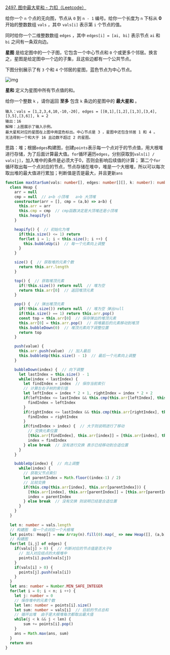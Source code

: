 [2497. 图中最大星和 - 力扣（Leetcode）](https://leetcode.cn/problems/maximum-star-sum-of-a-graph/description/)

给你一个 `n` 个点的无向图，节点从 `0` 到 `n - 1` 编号。给你一个长度为 `n` 下标从 **0** 开始的整数数组 `vals` ，其中 `vals[i]` 表示第 `i` 个节点的值。

同时给你一个二维整数数组 `edges` ，其中 `edges[i] = [ai, bi]` 表示节点 `ai` 和 `bi` 之间有一条双向边。

**星图** 是给定图中的一个子图，它包含一个中心节点和 `0` 个或更多个邻居。换言之，星图是给定图中一个边的子集，且这些边都有一个公共节点。

下图分别展示了有 `3` 个和 `4` 个邻居的星图，蓝色节点为中心节点。

![img](https://assets.leetcode.com/uploads/2022/11/07/max-star-sum-descdrawio.png)

**星和** 定义为星图中所有节点值的和。

给你一个整数 `k` ，请你返回 **至多** 包含 `k` 条边的星图中的 **最大星和** 。

```
输入：vals = [1,2,3,4,10,-10,-20], edges = [[0,1],[1,2],[1,3],[3,4],[3,5],[3,6]], k = 2
输出：16
解释：上图展示了输入示例。
最大星和对应的星图在上图中用蓝色标出。中心节点是 3 ，星图中还包含邻居 1 和 4 。
无法得到一个和大于 16 且边数不超过 2 的星图。
```

思路：堆；根据`edges`构建图，创建`points`表示每一个点对于的节点值，用大根堆进行存储，为了后面计算最大值。`for`循环遍历`edges`，分别获取到`vals[i] / vals[j]`，加入堆中的条件是必须大于0，否则会影响后续值的计算；
第二个`for`循环取出每一个点对应的节点，节点存储在堆中，堆是一个大根堆，所以可以每次取出堆的最大值进行累加；判断值是否是最大，并且更新`ans`

```typescript
function maxStarSum(vals: number[], edges: number[][], k: number): number {
  class Heap {
    arr = null
    cmp = null  // a<b 小顶堆   a>b 大顶堆
    constructor(arr = [], cmp = (a,b) => a<b) { 
      this.arr = arr
      this.cmp = cmp  // cmp函数决定是大顶堆还是小顶堆
      this.heapify()
    }

    heapify() {  // 初始化为堆
      if(this.size() <= 1) return 
      for(let i = 1; i < this.size(); i ++) {
        this.bubbleUp(i)  // 每一个元素向上调整 
      }
    }

    size() {  // 获取堆的元素个数
      return this.arr.length
    }

    top() {  // 获取堆顶元素
      if(!this.size()) return null  // 堆为空
      return this.arr[0]  // 返回堆顶元素
    }

    pop() {  // 弹出堆顶元素
      if(!this.size()) return null  // 堆为空 弹出null
      if(this.size() == 1) return this.arr.pop()
      const top = this.arr[0]  // 保存弹出的堆顶元素
      this.arr[0] = this.arr.pop()  // 将堆最后的元素移动到堆顶
      this.bubbleDown(0)  // 堆顶元素向下调整位置
      return top
    }

    push(value) {
      this.arr.push(value)  // 加入最后
      this.bubbleUp(this.size() - 1)  // 最后一个元素向上调整
    }

    bubbleDown(index) {  // 向下调整
      let lastIndex = this.size() - 1
      while(index < lastIndex) {
        let findIndex = index  // 保存当前索引
        // 计算左右子树的索引值
        let leftIndex = index * 2 + 1, rightIndex = index * 2 + 2
        if(leftIndex <= lastIndex && this.cmp(this.arr[leftIndex], this.arr[findIndex])) {  // 和左边元素进行交换
          findIndex = leftIndex
        }
        if(rightIndex <= lastIndex && this.cmp(this.arr[rightIndex], this.arr[findIndex])) {  // 和右边元素进行交换
          findIndex = rightIndex
        }
        if(findIndex > index) {  // 大于则说明进行了移动
          // 交换元素位置
          [this.arr[findIndex], this.arr[index]] = [this.arr[index], this.arr[findIndex]]
          index = findIndex
        } else break  // 没有进行交换 表示已经移动到合适位置
      }
    }

    bubbleUp(index) {  // 向上调整
      while(index) {
        // 获取父节点索引
        let parentIndex = Math.floor((index-1) / 2)
        // 比较交换
        if(this.cmp(this.arr[index], this.arr[parentIndex])) {
          [this.arr[index], this.arr[parentIndex]] = [this.arr[parentIndex], this.arr[index]]
          index = parentIndex
        } else break  // 没有交换 则说明已经是合适位置
      }
    }
  }
  
  let n: number = vals.length
  // 构建图  每一个点对应一个大根堆
  let points: Heap[] = new Array(n).fill(0).map(_ => new Heap([], (a,b) => a>b))
  // 构建图
  for(let [i,j] of edges) {
    if(vals[j] > 0) {  // 判断对应的节点值是否大于0
      // 加入对应结点的大根堆中
      points[i].push(vals[j])
    }
    if(vals[i] > 0) {
      points[j].push(vals[i])
    }
  }
  let ans: number = Number.MIN_SAFE_INTEGER
  for(let i = 0; i < n; i ++) {
    let j: number = 0
    // 保存堆中的元素个数
    let len: number = points[i].size()
    let sum: number = vals[i]  // 目前的节点总和
    // 循环出堆  由于是大根堆每次都取出最大值
    while(j < k && j < len) {
    	sum += points[i].pop()  
    }
    ans = Math.max(ans, sum)
  }
  return ans
}
```

